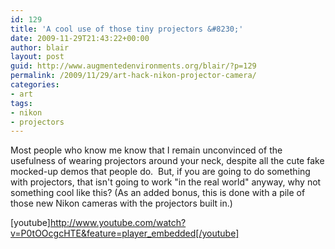 ```yaml
---
id: 129
title: 'A cool use of those tiny projectors &#8230;'
date: 2009-11-29T21:43:22+00:00
author: blair
layout: post
guid: http://www.augmentedenvironments.org/blair/?p=129
permalink: /2009/11/29/art-hack-nikon-projector-camera/
categories:
- art
tags:
- nikon
- projectors
---
```


Most people who know me know that I remain unconvinced of the usefulness of wearing projectors around your neck, despite all the cute fake mocked-up demos that people do.  But, if you are going to do something with projectors, that isn't going to work "in the real world" anyway, why not something cool like this? (As an added bonus, this is done with a pile of those new Nikon cameras with the projectors built in.)

[youtube]http://www.youtube.com/watch?v=P0tOOcgcHTE&feature=player_embedded[/youtube] 
